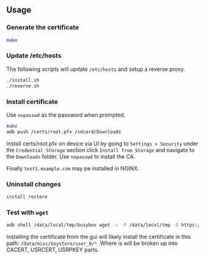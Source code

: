 ## Usage

### Generate the certificate

```bash
make
```

### Update /etc/hosts

The following scripts will update `/etc/hosts` and setup a reverse proxy.

```bash
./install.sh
./reverse.sh
```

### Install certificate

Use `nopasswd` as the password when prompted.

```bash
make
adb push /certs/root.pfx /sdcard/Downloads
```

Install certs/root.pfx on device via UI by going to `Settings > Security`
under the `Credential Storage` section click `Install from Storage` and
navigate to the `Downloads` folder. Use `nopasswd` to install the CA.

Finally `test1.example.com` may pe installed in NGINX.

### Uninstall changes

```bash
install restore
```

### Test with `wget`

```bash
adb shell /data/local/tmp/busybox wget -c -P /data/local/tmp -S https://test1.test.local:8443
```

Installing the certificate from the gui will likely install the certificate in
this path: `/data/misc/keystore/user_0/*`. Where is will be broken up into
CACERT, USRCERT, USRPKEY parts.
